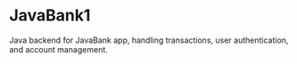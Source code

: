 # JavaBank1
Java backend for JavaBank app, handling transactions, user authentication, and account management.
